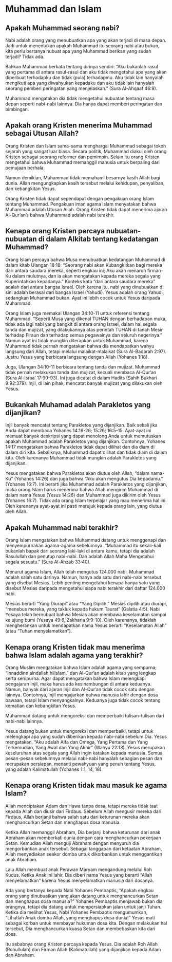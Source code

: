 <!---
The Way
Questions
Indonesian
-->

# Muhammad dan Islam

## Apakah Muhammad seorang nabi?

Nabi adalah orang yang menubuatkan apa yang akan terjadi di masa depan. Jadi untuk menentukan apakah Muhammad itu seorang nabi atau bukan, kita perlu bertanya nubuat apa yang Muhammad berikan yang sudah terjadi? Tidak ada.

Bahkan Muhammad berkata tentang dirinya sendiri: “Aku bukanlah rasul yang pertama di antara rasul-rasul dan aku tidak mengetahui apa yang akan diperbuat terhadapku dan tidak (pula) terhadapmu. Aku tidak lain hanyalah mengikuti apa yang diwahyukan kepadaku dan aku tidak lain hanyalah seorang pemberi peringatan yang menjelaskan.” (Sura Al-Ahqaaf 46:9).

Muhammad mengatakan dia tidak mengetahui nubuatan tentang masa depan seperti nabi-nabi lainnya. Dia hanya dapat memberi peringatan dan bimbingan.

## Apakah orang Kristen menerima Muhammad sebagai Utusan Allah?

Orang Kristen dan Islam sama-sama menghargai Muhammad sebagai tokoh sejarah yang sangat luar biasa. Secara politik, Muhammad diakui oleh orang Kristen sebagai seorang reformer dan pemimpin. Selain itu orang Kristen mengetahui bahwa Muhammad memanggil manusia untuk berpaling dari pemujaan berhala.

Namun demikian, Muhammad tidak memahami besarnya kasih Allah bagi dunia. Allah mengungkapkan kasih tersebut melalui kehidupan, penyaliban, dan kebangkitan Yesus.

Orang Kristen tidak dapat sependapat dengan pengakuan orang Islam tentang Muhammad. Pengakuan iman agama Islam menyatakan bahwa Muhammad adalah Utusan Allah. Orang Kristen tidak dapat menerima ajaran Al-Qur’an’s bahwa Muhammad adalah nabi terakhir.

## Kenapa orang Kristen percaya nubuatan-nubuatan di dalam Alkitab tentang kedatangan Muhammad?

Orang Islam percaya bahwa Musa menubuatkan kedatangan Muhammad di dalam kitab Ulangan 18:18: “Seorang nabi akan Kubangkitkan bagi mereka dari antara saudara mereka, seperti engkau ini; Aku akan menaruh firman-Ku dalam mulutnya, dan ia akan mengatakan kepada mereka segala yang Kuperintahkan kepadanya.” Konteks kata “dari antara saudara mereka” adalah dari antara bangsa Israel. Oleh karena itu, nabi yang dinubuatkan di sini adalah berasal dari bangsa Israel (Yahudi). Yesus adalah orang Yahudi, sedangkan Muhammad bukan. Ayat ini lebih cocok untuk Yesus daripada Muhammad.

Orang Islam juga memakai Ulangan 34:10-11 untuk referensi tentang Muhammad. “Seperti Musa yang dikenal TUHAN dengan berhadapan muka, tidak ada lagi nabi yang bangkit di antara orang Israel, dalam hal segala tanda dan mujizat, yang dilakukannya atas perintah TUHAN di tanah Mesir terhadap Firaun dan terhadap semua pegawainya dan seluruh negerinya.” Namun ayat ini tidak mungkin diterapkan untuk Muhammad, karena Muhammad tidak pernah mengatakan bahwa dia mendapatkan wahyu langsung dari Allah, tetapi melalui malaikat-malaikat (Sura Al-Baqarah 2:97). Justru Yesus yang berbicara langsung dengan Allah (Yohanes 1:18).

Juga, Ulangan 34:10-11 berbicara tentang tanda dan mujizat. Muhammad tidak pernah melakukan tanda dan mujizat, kecuali membaca Al-Qur’an (Sura Al-Israa’ 17:90-93). Ini juga dicatat di dalam Hadits (Sahih Bukhari 9:92:379). Injil, di lain pihak, mencatat banyak mujizat yang dilakukan oleh Yesus.

## Bukankah Muhamad adalah Parakletos yang dijanjikan?

Injil banyak mencatat tentang Parakletos yang dijanjikan. Baik sekali jika Anda dapat membaca Yohanes 14:16-26; 15:26; 16:5-15. Ayat-ayat ini memuat banyak deskripsi yang dapat menolong Anda untuk memutuskan apakah Muhammad adalah Parakletos yang dijanjikan. Contohnya, Yohanes 14:17 mengatakan bahwa Parakletos tidak dapat dilihat dan dia diam di dalam diri kita. Sebaliknya, Muhammad dapat dilihat dan tidak diam di dalam kita. Oleh karenanya Muhammad tidak mungkin adalah Parakletos yang dijanjikan.

Yesus mengatakan bahwa Parakletos akan diutus oleh Allah, “dalam nama-Ku” (Yohanes 14:26) dan juga bahwa “Aku akan mengutus Dia kepadamu.” (Yohanes 16:7). Ini berarti jika Muhammad adalah Parakletos yang dijanjikan, maka orang Islam harus menerima bahwa Allah mengirim Muhammad di dalam nama Yesus (Yesus 14:26) dan Muhammad juga dikirim oleh Yesus (Yohanes 16:7). Tidak ada orang Islam terpelajar yang mau menerima hal ini. Oleh karenanya ayat-ayat ini pasti merujuk kepada orang lain, yang diutus oleh Allah.

## Apakah Muhammad nabi terakhir?

Orang Islam mengatakan bahwa Muhammad datang untuk menggenapi dan menyempurnakan agama-agama sebelumnya. “Muhammad itu sekali-kali bukanlah bapak dari seorang laki-laki di antara kamu, tetapi dia adalah Rasulullah dan penutup nabi-nabi. Dan adalah Allah Maha Mengetahui segala sesuatu.” (Sura Al-Ahzab 33:40).

Menurut agama Islam, Allah telah mengutus 124.000 nabi. Muhammad adalah salah satu darinya. Namun, hanya ada satu dari nabi-nabi tersebut yang disebut Mesias. Lebih penting mengetahui kenapa hanya satu yang disebut Mesias daripada mengetahui siapa nabi terakhir dari daftar 124.000 nabi.

Mesias berarti “Yang Diurapi” atau “Yang Dipilih.” Mesias dipilih atau diurapi, “menebus mereka, yang takluk kepada hukum Taurat” (Galatia 4:5). Nabi Yesaya telah bernubuat bahwa Mesias akan membawa keselamatan sampai ke ujung bumi (Yesaya 49:6, Zakharia 9:9-10). Oleh karenanya, tidaklah mengherankan untuk mendapatkan nama Yesus berarti “Keselamatan Allah” (atau “Tuhan menyelamatkan”).

## Kenapa orang Kristen tidak mau menerima bahwa Islam adalah agama yang terakhir?

Orang Muslim mengatakan bahwa Islam adalah agama yang sempurna; “Innaddinn aindallah hilislam,” dan Al-Qur’an adalah kitab yang lengkap serta sempurna. Agar dapat mengatakan bahwa Islam melengkapi pengajaran Injil, maka harus ada kesinambungan di antara keduanya. Namun, banyak dari ajaran Injil dan Al-Qur’an tidak cocok satu dengan lainnya. Contohnya, Injil mengajarkan bahwa manusia lahir dengan dosa bawaan, tetapi Islam menyangkalnya. Keduanya juga tidak cocok tentang kematian dan kebangkitan Yesus.

Muhammad datang untuk mengoreksi dan memperbaiki tulisan-tulisan dari nabi-nabi lainnya.

Yesus datang bukan untuk mengoreksi dan memperbaiki, tetapi untuk melengkapi apa yang sudah diberikan kepada nabi-nabi sebelum Dia. Yesus mengatakan, “Aku adalah Alfa dan Omega, Yang Pertama dan Yang Terkemudian, Yang Awal dan Yang Akhir” (Wahyu 22:13). Yesus merupakan keseluruhan atas segala yang Allah ingin katakan kepada manusia. Semua pesan-pesan sebelumnya melalui nabi-nabi hanyalah sebagian pesan dan merupakan persiapan, menanti pewahyuan yang penuh tentang Yesus, yang adalah Kalimatullah (Yohanes 1:1, 14, 18).

## Kenapa orang Kristen tidak mau masuk ke agama Islam?

Allah menciptakan Adam dan Hawa tanpa dosa, tetapi mereka tidak taat kepada Allah dan diusir dari Firdaus. Sebelum Allah mengusir mereka dari Firdaus, Allah berjanji bahwa salah satu dari keturunan mereka akan menghancurkan Setan dan menghapus dosa manusia.

Ketika Allah memanggil Abraham, Dia berjanji bahwa keturunan dari anak Abraham akan memberkati dunia dengan cara menghancurkan pekerjaan Setan. Kemudian Allah menguji Abraham dengan menyuruh dia mengorbankan anak tersebut. Sebagai tanggapan dari ketaatan Abraham, Allah menyediakan seekor domba untuk dikorbankan untuk menggantikan anak Abraham.

Lalu Allah membuat anak Perawan Maryam mengandung melalui Roh Kudus. Ketika Anak ini lahir, Dia diberi nama Yesus yang berarti “Allah menyelamatkan” karena Yesus menyelamatkan manusia dari dosanya.

Ada yang bertanya kepada Nabi Yohanes Pembaptis, “Apakah engkau orang yang dinubuatkan yang akan datang untuk menghancurkan Setan dan menghapus dosa manusia?” Yohanes Pembaptis menjawab bukan dia orangnya, tetapi dia datang untuk mempersiapkan jalan untuk janji Tuhan. Ketika dia melihat Yesus, Nabi Yohanes Pembaptis mengumumkan, “Lihatlah Anak domba Allah, yang menghapus dosa dunia!” Yesus mati sebagai korban untuk membayar hukuman dosa kita. Dengan melakukan hal tersebut, Dia menghancurkan kuasa Setan dan membebaskan kita dari dosa.

Itu sebabnya orang Kristen percaya kepada Yesus. Dia adalah Roh Allah (Rohullulah) dan Firman Allah (Kalimatullah) yang dijanjikan kepada Adam dan Abraham.
